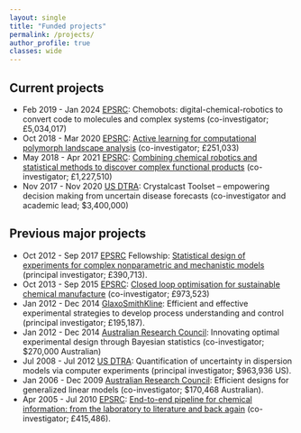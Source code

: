 ```yaml
---
layout: single
title: "Funded projects"
permalink: /projects/
author_profile: true
classes: wide
---
```


## Current projects

- Feb 2019 - Jan 2024 [EPSRC](https://epsrc.ukri.org): Chemobots: digital-chemical-robotics to convert code to molecules and complex systems (co-investigator; &#163;5,034,017)
- Oct 2018 - Mar 2020 [EPSRC](https://epsrc.ukri.org): [Active learning for computational polymorph landscape analysis](https://gow.epsrc.ukri.org/NGBOViewGrant.aspx?GrantRef=EP/S015418/1) (co-investigator; &#163;251,033)
- May 2018 - Apr 2021 [EPSRC](https://epsrc.ukri.org): [Combining chemical robotics and statistical methods to discover complex functional products](https://gow.epsrc.ukri.org/NGBOViewGrant.aspx?GrantRef=EP/R009902/1) (co-investigator; &#163;1,227,510)
- Nov 2017 - Nov 2020 [US DTRA](http://www.dtra.mil): Crystalcast Toolset – empowering decision making from uncertain disease forecasts (co-investigator and academic lead; &#36;3,400,000)

## Previous major projects
- Oct 2012 - Sep 2017 [EPSRC](https://epsrc.ukri.org) Fellowship: [Statistical design of experiments for complex nonparametric and mechanistic models](https://gow.epsrc.ukri.org/NGBOViewGrant.aspx?GrantRef=EP/J018317/1) (principal investigator; &#163;390,713).
- Oct 2013 - Sep 2015 [EPSRC](https://epsrc.ukri.org): [Closed loop optimisation for sustainable chemical manufacture](https://gow.epsrc.ukri.org/NGBOViewGrant.aspx?GrantRef=EP/L003309/1) (co-investigator; &#163;973,523)
- Jan 2012 - Dec 2014 [GlaxoSmithKline](https://www.gsk.com): Efficient and effective experimental strategies to develop process understanding and control (principal investigator; &#163;195,187).
- Jan 2012 - Dec 2014 [Australian Research Council](https://www.arc.gov.au): Innovating optimal experimental design through Bayesian statistics (co-investigator; &#36;270,000 Australian)
- Jul 2008 - Jul 2012 [US DTRA](http://www.dtra.mil): Quantification of uncertainty in dispersion models via computer experiments (principal investigator; &#36;963,936 US).
- Jan 2006 - Dec 2009 [Australian Research Council](https://www.arc.gov.au): Efficient designs for generalized linear models (co-investigator; &#36;170,468 Australian).
- Apr 2005 - Jul 2010 [EPSRC](https://epsrc.ukri.org):  [End-to-end pipeline for chemical information: from the laboratory to literature and back again](https://gow.epsrc.ukri.org/NGBOViewGrant.aspx?GrantRef=EP/C008863/1) (co-investigator; &#163;415,486).